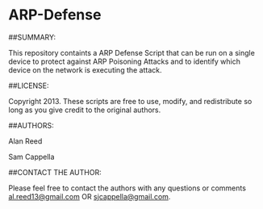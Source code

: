 # ARP-Defense

##SUMMARY:

This repository containts a ARP Defense Script that can be run on a single device to protect against ARP Poisoning Attacks and to identify which device on the network is executing the attack. 


##LICENSE:

Copyright 2013. These scripts are free to use, modify, and redistribute so long as you give credit to the original authors.


##AUTHORS:

Alan Reed

Sam Cappella


##CONTACT THE AUTHOR:

Please feel free to contact the authors with any questions or comments <al.reed13@gmail.com> OR <sjcappella@gmail.com>.
